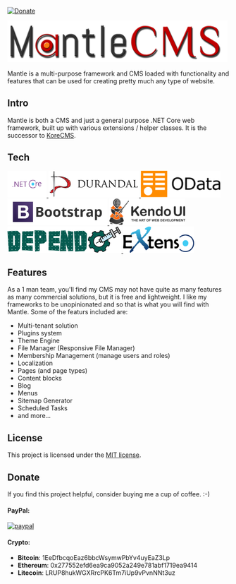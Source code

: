 [![Donate](https://img.shields.io/badge/Donate-PayPal-green.svg)](https://www.paypal.com/cgi-bin/webscr?cmd=_donations&business=gordon_matt%40live%2ecom&lc=AU&currency_code=AUD&bn=PP%2dDonationsBF%3abtn_donateCC_LG%2egif%3aNonHosted)

![Mantle CMS](https://github.com/gordon-matt/MantleCMS/raw/master/MantleCMS/wwwroot/img/logo.png)

Mantle is a multi-purpose framework and CMS loaded with functionality and features that can be used for creating pretty much any type of website.

## Intro

Mantle is both a CMS and just a general purpose .NET Core web framework, built up with various extensions / helper classes. It is the successor to [KoreCMS](https://github.com/gordon-matt/KoreCMS).

## Tech

<p align="left">
    <a href="https://docs.microsoft.com/en-us/aspnet/core" target="_blank" rel="noreferrer">
        <img src="https://raw.githubusercontent.com/gordon-matt/MantleCMS/master/_SolutionItems/Logos/NetCore.png" alt="dotnet" height="60"/>
    </a>
    <a href="https://github.com/BlueSpire/Durandal" target="_blank" rel="noreferrer">
        <img src="https://raw.githubusercontent.com/gordon-matt/MantleCMS/master/_SolutionItems/Logos/Durandal.jpg" alt="dotnet" height="60"/>
    </a>
    <a href="https://github.com/OData/WebApi" target="_blank" rel="noreferrer">
        <img src="https://raw.githubusercontent.com/gordon-matt/MantleCMS/master/_SolutionItems/Logos/OData.png" alt="dotnet" height="60"/>
    </a>
    <a href="http://getbootstrap.com/" target="_blank" rel="noreferrer">
        <img src="https://raw.githubusercontent.com/gordon-matt/MantleCMS/master/_SolutionItems/Logos/Bootstrap.jpg" alt="dotnet" height="60"/>
    </a>
    <a href="https://github.com/telerik/kendo-ui-core" target="_blank" rel="noreferrer">
        <img src="https://raw.githubusercontent.com/gordon-matt/MantleCMS/master/_SolutionItems/Logos/KendoUI.png" alt="dotnet" height="60"/>
    </a>
    <a href="https://github.com/gordon-matt/Dependo" target="_blank" rel="noreferrer">
        <img src="https://github.com/gordon-matt/Dependo/raw/master/_Misc/Logo.png" alt="dotnet" height="60"/>
    </a>
    <a href="https://github.com/gordon-matt/Extenso" target="_blank" rel="noreferrer">
        <img src="https://github.com/gordon-matt/Extenso/raw/master/_Misc/ExtensoLogo.png" alt="dotnet" height="60"/>
    </a>
</p>

## Features

As a 1 man team, you'll find my CMS may not have quite as many features as many commercial solutions, but it is free and lightweight. I like my frameworks to be unopinionated and so that is what you will find with Mantle. Some of the featurs included are:

- Multi-tenant solution
- Plugins system
- Theme Engine
- File Manager (Responsive File Manager)
- Membership Management (manage users and roles)
- Localization
- Pages (and page types)
- Content blocks
- Blog
- Menus
- Sitemap Generator
- Scheduled Tasks
- and more...

## License

This project is licensed under the [MIT license](LICENSE.txt).

## Donate
If you find this project helpful, consider buying me a cup of coffee.  :-)

#### PayPal:

[![paypal](https://www.paypalobjects.com/en_US/i/btn/btn_donateCC_LG.gif)](https://www.paypal.com/cgi-bin/webscr?cmd=_donations&business=gordon_matt%40live%2ecom&lc=AU&currency_code=AUD&bn=PP%2dDonationsBF%3abtn_donateCC_LG%2egif%3aNonHosted)

#### Crypto:
- **Bitcoin**: 1EeDfbcqoEaz6bbcWsymwPbYv4uyEaZ3Lp
- **Ethereum**: 0x277552efd6ea9ca9052a249e781abf1719ea9414
- **Litecoin**: LRUP8hukWGXRrcPK6Tm7iUp9vPvnNNt3uz
